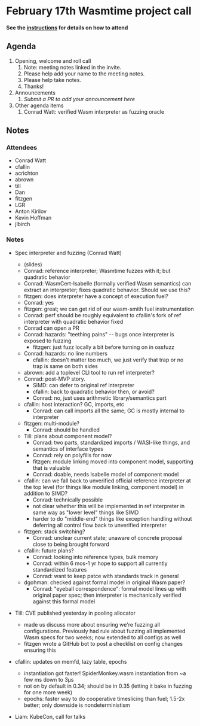 # February 17th Wasmtime project call

**See the [instructions](../README.md) for details on how to attend**

## Agenda
1. Opening, welcome and roll call
    1. Note: meeting notes linked in the invite.
    1. Please help add your name to the meeting notes.
    1. Please help take notes.
    1. Thanks!
1. Announcements
    1. _Submit a PR to add your announcement here_
1. Other agenda items
    1. Conrad Watt: verified Wasm interpreter as fuzzing oracle

## Notes

### Attendees

- Conrad Watt
- cfallin
- acrichton
- abrown
- till
- Dan
- fitzgen
- LGR
- Anton Kirilov
- Kevin Hoffman
- jlbirch

### Notes

- Spec interpreter and fuzzing (Conrad Watt)
  - (slides)
  - Conrad: reference interpreter; Wasmtime fuzzes with it; but quadratic
    behavior
  - Conrad: WasmCert-Isabelle (formally verified Wasm semantics) can extract an
    interpreter; fixes quadratic behavior. Should we use this?
  - fitzgen: does interpreter have a concept of execution fuel?
  - Conrad: yes
  - fitzgen: great; we can get rid of our wasm-smith fuel instrumentation
  - Conrad: perf should be roughly equivalent to cfallin's fork of ref
    interpreter with quadratic behavior fixed
  - Conrad can open a PR
  - Conrad: hazards: "teething pains" -- bugs once interpreter is exposed to fuzzing
    - fitzgen: just fuzz locally a bit before turning on in ossfuzz
  - Conrad: hazards: no line numbers
    - cfallin: doesn't matter too much, we just verify that trap or no trap is
      same on both sides
  - abrown: add a toplevel CLI tool to run ref interpreter?
  - Conrad: post-MVP story.
    - SIMD: can defer to original ref interpreter
    - cfallin: back to quadratic behavior then, or avoid?
    - Conrad: no, just uses arithmetic library/semantics part
  - cfallin: host interaction? GC, imports, etc
    - Conrad: can call imports all the same; GC is mostly internal to interpreter
  - fitzgen: multi-module?
    - Conrad: should be handled
  - Till: plans about component model?
    - Conrad: two parts, standardized imports / WASI-like things, and semantics
      of interface types
    - Conrad: rely on polyfills for now
    - fitzgen: module linking moved into component model, supporting that is
      valuable
    - Conrad: doable, needs Isabelle model of component model
  - cfallin: can we fall back to unverified official reference interpreter at
    the top level (for things like module linking, component model) in addition
    to SIMD?
    - Conrad: technically possible
    - not clear whether this will be implemented in ref interpreter in same way
      as "lower level" things like SIMD
    - harder to do "middle-end" things like exception handling without
      deferring all control flow back to unverified interpreter
  - fitzgen: stack switching?
    - Conrad: unclear current state; unaware of concrete proposal close to
      being brought forward
  - cfallin: future plans?
    - Conrad: looking into reference types, bulk memory
    - Conrad: within 6 mos-1 yr hope to support all currently standardized features
    - Conrad: want to keep patce with standards track in general
  - dgohman: checked against formal model in original Wasm paper?
    - Conrad: "eyeball correspondence": formal model lines up with original
      paper spec; then interpreter is mechanically verified against this formal
      model

- Till: CVE published yesterday in pooling allocator
  - made us discuss more about ensuring we're fuzzing all configurations.
    Previously had rule about fuzzing all implemented Wasm specs for two weeks;
    now extended to all configs as well
  - fitzgen wrote a GitHub bot to post a checklist on config changes ensuring this

- cfallin: updates on memfd, lazy table, epochs
  - instantiation got faster! SpiderMonkey.wasm instantiation from ~a few ms
    down to 3µs
  - not on by default in 0.34; should be in 0.35 (letting it bake in fuzzing
    for one more week)
  - epochs: faster way to do cooperative timeslicing than fuel; 1.5-2x better;
    only downside is nondeterministism

- Liam: KubeCon, call for talks
